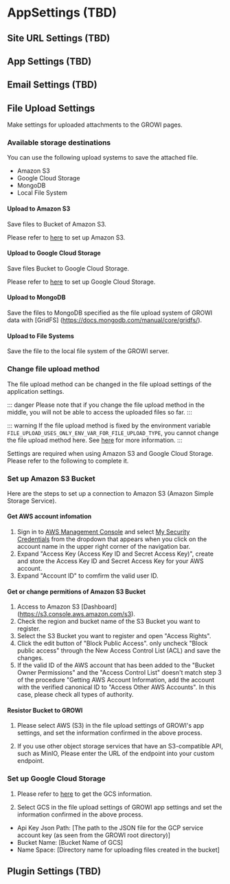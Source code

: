 # AppSettings (TBD)

## Site URL Settings (TBD)

## App Settings (TBD)

## Email Settings (TBD)

## File Upload Settings

Make settings for uploaded attachments to the GROWI pages.


<!-- ![app-settings18](./images/app-settings18.png)

If you do not check here, you will not be able to upload files except
 images when editing a wiki page.

GROWI ページへの添付ファイルのアップロードに関する設定を行います。 -->

### Available storage destinations

You can use the following upload systems to save the attached file.

- Amazon S3
- Google Cloud Storage
- MongoDB
- Local File System

#### Upload to Amazon S3

Save files to Bucket of Amazon S3.

Please refer to [here](../management-cookbook/app-settings.html#file-upload-settings) to set up Amazon S3.

#### Upload to Google Cloud Storage

Save files Bucket to Google Cloud Storage.

Please refer to [here](../management-cookbook/app-settings.html#file-upload-settings) to set up Google Cloud Storage.

#### Upload to MongoDB

Save the files to MongoDB specified as the file upload system of GROWI data with
 [GridFS] (<https://docs.mongodb.com/manual/core/gridfs/>).

#### Upload to File Systems

Save the file to the local file system of the GROWI server.

### Change file upload method

The file upload method can be changed in the file upload settings of the application settings.

::: danger
Please note that if you change the file upload method in the middle,
 you will not be able to access the uploaded files so far.
:::

<!-- ![appsettings18](./images/appsettings18.png) -->

::: warning
If the file upload method is fixed by the environment variable
 `FILE_UPLOAD_USES_ONLY_ENV_VAR_FOR_FILE_UPLOAD_TYPE`, you cannot change the file upload method here.
  See [here](../admin-cookbook/attachment) for more information.
:::

Settings are required when using Amazon S3 and Google Cloud Storage.
 Please refer to the following to complete it.

### Set up Amazon S3 Bucket

Here are the steps to set up a connection to Amazon S3 (Amazon Simple Storage Service).

#### Get AWS account infomation

1. Sign in to [AWS Management Console](<https://aws.amazon.com/jp/console/>) and
 select [My Security Credentials](<https://console.aws.amazon.com/iam/home?#/security_credentials>)
from the dropdown that appears when you click on the account name in the upper right corner of the navigation bar.
2. Expand "Access Key (Access Key ID and Secret Access Key)",
 create and store the Access Key ID and Secret Access Key for your AWS account.
3. Expand "Account ID" to comfirm the valid user ID.

#### Get or change permitions of Amazon S3 Bucket

1. Access to Amazon S3 [Dashboard] (<https://s3.console.aws.amazon.com/s3>).
2. Check the region and bucket name of the S3 Bucket you want to register.
3. Select the S3 Bucket you want to register and open "Access Rights".
4. Click the edit button of "Block Public Access".
only uncheck "Block public access" through the New Access Control List (ACL) and save the changes.
5. If the valid ID of the AWS account that has been added to the "Bucket Owner Permissions" and the "Access Control List" doesn't match step 3 of the procedure "Getting AWS Account Information,
 add the account with the verified canonical ID to "Access Other AWS Accounts".
 In this case, please check all types of authority.

#### Resistor Bucket to GROWI

1. Please select AWS (S3) in the file upload settings of GROWI's app settings,
 and set the information confirmed in the above process.

2. If you use other object storage services that have an S3-compatible API, such as MinIO,
Please enter the URL of the endpoint into your custom endpoint.

<!-- ![appsettings19](./images/appsettings19.png) -->

### Set up Google Cloud Storage

1. Please refer to [here](https://cloud.google.com/iam/docs/creating-managing-service-account-keys) to get the GCS information.

2. Select GCS in the file upload settings of GROWI app settings and set the information confirmed in the above process.

<!-- ![appsettings20](./images/appsettings20.png) -->

- Api Key Json Path: [The path to the JSON file for the GCP service account key (as seen from the GROWI root directory)]
- Bucket Name: [Bucket Name of GCS]
- Name Space: [Directory name for uploading files created in the bucket]

## Plugin Settings (TBD)
